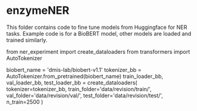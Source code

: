 # enzymeNER
This folder contains code to fine tune models from Huggingface for NER tasks.
Example code is for a BioBERT model, other models are loaded and trained similarly.

from ner_experiment import create_dataloaders
from transformers import AutoTokenizer

biobert_name = 'dmis-lab/biobert-v1.1'
tokenizer_bb = AutoTokenizer.from_pretrained(biobert_name)
train_loader_bb, val_loader_bb, test_loader_bb = create_dataloaders(
    tokenizer=tokenizer_bb,
    train_folder='data/revision/train/', 
    val_folder='data/revision/val/', 
    test_folder='data/revision/test/',
    n_train=2500
)
